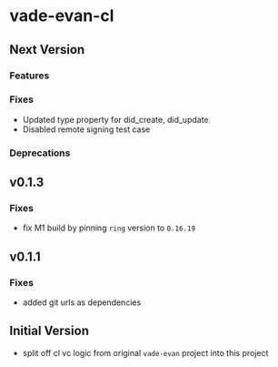 # vade-evan-cl

## Next Version

### Features

### Fixes

- Updated type property for did_create, did_update
- Disabled remote signing test case

### Deprecations

## v0.1.3

### Fixes

- fix M1 build by pinning `ring` version to `0.16.19`

## v0.1.1

### Fixes

- added git urls as dependencies

## Initial Version

- split off cl vc logic from original `vade-evan` project into this project
